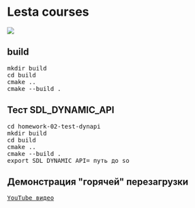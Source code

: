 # Lesta courses

<a href = "https://github.com/PDansss/Homework/actions"><img src = "https://github.com/PDansss/Homework/actions/workflows/build.yml/badge.svg"></a>

<h2>build</h2>
<pre>
mkdir build
cd build
cmake .. 
cmake --build .
</pre>

<h2>Тест SDL_DYNAMIC_API</h2>
<pre>
cd homework-02-test-dynapi
mkdir build
cd build
cmake .. 
cmake --build .
export SDL_DYNAMIC_API= путь до so
</pre>

<h2>Демонстрация "горячей" перезагрузки</h2>
<pre>
<a href =https://www.youtube.com/watch?v=N3_F_8zG2gs>YouTube видео</a>
</pre>
